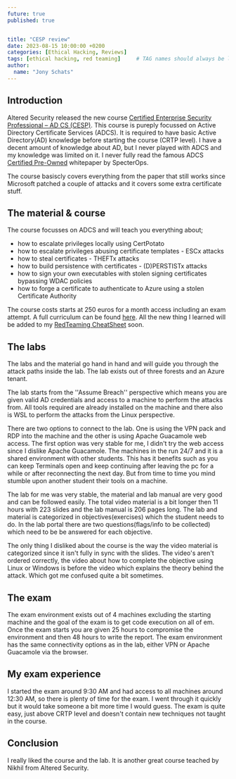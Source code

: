```yaml
---
future: true
published: true


title: "CESP review"
date: 2023-08-15 10:00:00 +0200
categories: [Ethical Hacking, Reviews]
tags: [ethical hacking, red teaming]     # TAG names should always be lowercase
author:
  name: "Jony Schats"
---
```


## Introduction
Altered Security released the new course [Certified Enterprise Security Professional – AD CS (CESP)](https://www.alteredsecurity.com/adcs). This course is pureply focussed on Active Directory Certificate Services (ADCS). It is required to have basic Active Directory(AD) knowledge before starting the course (CRTP level). I have a decent amount of knowledge about AD, but I never played with ADCS and my knowledge was limited on it. I never fully read the famous ADCS [Certified Pre-Owned](https://specterops.io/wp-content/uploads/sites/3/2022/06/Certified_Pre-Owned.pdf) whitepaper by SpecterOps. 

The course basiscly covers everything from the paper that still works since Microsoft patched a couple of attacks and it covers some extra certificate stuff.

## The material & course

The course focusses on ADCS and will teach you everything about;

- how to escalate privileges locally using CertPotato
- how to escalate privileges abusing certificate templates - ESCx attacks
- how to steal certificates - THEFTx attacks
- how to build persistence with certificates - (D)PERSTISTx attacks
- how to sign your own executables with stolen signing certificates bypassing WDAC policies
- how to forge a certificate to authenticate to Azure using a stolen Certificate Authority

The course costs starts at 250 euros for a month access including an exam attempt. A full curriculum can be found [here](https://www.alteredsecurity.com/adcs). All the new thing I learned will be added to my [RedTeaming CheatSheet](https://github.com/0xJs/RedTeaming_CheatSheet) soon.

## The labs
The labs and the material go hand in hand and will guide you through the attack paths inside the lab. The lab exists out of three forests and an Azure tenant.

The lab starts from the ''Assume Breach'' perspective which means you are given valid AD credentials and access to a machine to perform the attacks from. All tools required are already installed on the machine and there also is WSL to perform the attacks from the Linux perspective.

There are two options to connect to the lab. One is using the VPN pack and RDP into the machine and the other is using Apache Guacamole web access. The first option was very stable for me, I didn't try the web access since I dislike Apache Guacamole. The machines in the run 24/7 and it is a shared environment with other students. This has it benefits such as you can keep Terminals open and keep continuing after leaving the pc for a while or after reconnecting the next day. But from time to time you mind stumble upon another student their tools on a machine.

The lab for me was very stable, the material and lab manual are very good and can be followed easily. The total video material is a bit longer then 11 hours with 223 slides and the lab manual is 206 pages long. The lab and material is categorized in objectives(exercises) which the student needs to do. In the lab portal there are two questions(flags/info to be collected) which need to be be answered for each objective.

The only thing I disliked about the course is the way the video material is categorized since it isn't fully in sync with the slides. The video's aren't ordered correctly, the video about how to complete the objective using Linux or Windows is before the video which explains the theory behind the attack. Which got me confused quite a bit sometimes.

## The exam
The exam environment exists out of 4 machines excluding the starting machine and the goal of the exam is to get code execution on all of em. Once the exam starts you are given 25 hours to compromise the environment and then 48 hours to write the report. The exam environment has the same connectivity options as in the lab, either VPN or Apache Guacamole via the browser.

## My exam experience
I started the exam around 9:30 AM and had access to all machines around 12:30 AM, so there is plenty of time for the exam. I went through it quickly but it would take someone a bit more time I would guess. The exam is quite easy, just above CRTP level and doesn't contain new techniques not taught in the course.

## Conclusion
I really liked the course and the lab. It is another great course teached by Nikhil from Altered Security.